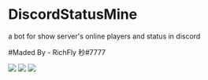 # DiscordStatusMine
a bot for show server's online players and status in discord 

#Maded By - RichFly 秒#7777


<img src="https://media.discordapp.net/attachments/1118438302488477757/1120918675998900334/image.png"/>

<img src="https://media.discordapp.net/attachments/1118438302488477757/1120918687768125470/image.png"/>

<img src="https://media.discordapp.net/attachments/1118438302488477757/1120918706734772305/image.png"/>
